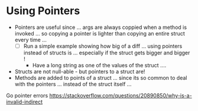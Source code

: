 # Using Pointers

- Pointers are useful since  ... args are always coppied when a method is invoked ... so copying a pointer is lighter than copying an entire struct every time ...
    - [ ] Run a simple example showing how big of a diff ... using pointers instead of structs is ... especially if the struct gets bigger and bigger !
        - Have a long string as one of the values of the struct ....
- Structs are not null-able - but pointers to a struct are! 
- Methods are added to points of a struct ... since its so common to deal with the pointers ... instead of the struct itself ...



Go pointer errors
	https://stackoverflow.com/questions/20890850/why-is-a-invalid-indirect